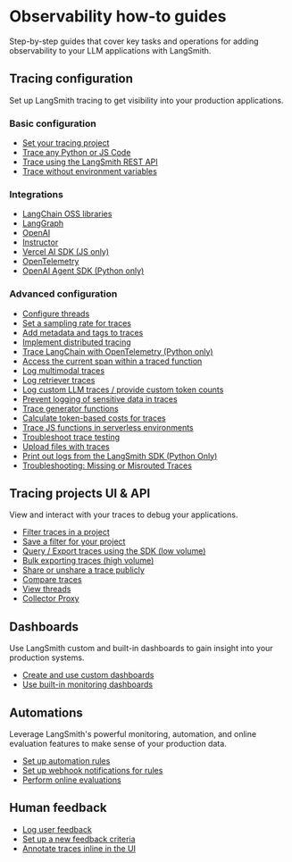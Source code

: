 # Observability how-to guides

Step-by-step guides that cover key tasks and operations for adding observability to your LLM applications with LangSmith.

## Tracing configuration

Set up LangSmith tracing to get visibility into your production applications.

### Basic configuration

- [Set your tracing project](./how_to_guides/log_traces_to_project)
- [Trace any Python or JS Code](./how_to_guides/annotate_code)
- [Trace using the LangSmith REST API](./how_to_guides/trace_with_api)
- [Trace without environment variables](./how_to_guides/trace_without_env_vars)

### Integrations

- [LangChain OSS libraries](./how_to_guides/trace_with_langchain)
- [LangGraph](./how_to_guides/trace_with_langgraph)
- [OpenAI](./how_to_guides/annotate_code#wrap-the-openai-client)
- [Instructor](./how_to_guides/trace_with_instructor)
- [Vercel AI SDK (JS only)](./how_to_guides/trace_with_vercel_ai_sdk)
- [OpenTelemetry](./how_to_guides/trace_with_opentelemetry)
- [OpenAI Agent SDK (Python only)](./how_to_guides/trace_with_openai_agents_sdk)

### Advanced configuration

- [Configure threads](./how_to_guides/threads)
- [Set a sampling rate for traces](./how_to_guides/sample_traces)
- [Add metadata and tags to traces](./how_to_guides/add_metadata_tags)
- [Implement distributed tracing](./how_to_guides/distributed_tracing)
- [Trace LangChain with OpenTelemetry (Python only)](./how_to_guides/trace_langchain_with_otel)
- [Access the current span within a traced function](./how_to_guides/access_current_span)
- [Log multimodal traces](./how_to_guides/log_multimodal_traces)
- [Log retriever traces](./how_to_guides/log_retriever_trace)
- [Log custom LLM traces / provide custom token counts](./how_to_guides/log_llm_trace)
- [Prevent logging of sensitive data in traces](./how_to_guides/mask_inputs_outputs)
- [Trace generator functions](./how_to_guides/trace_generator_functions)
- [Calculate token-based costs for traces](./how_to_guides/calculate_token_based_costs)
- [Trace JS functions in serverless environments](./how_to_guides/serverless_environments)
- [Troubleshoot trace testing](./how_to_guides/nest_traces)
- [Upload files with traces](./how_to_guides/upload_files_with_traces)
- [Print out logs from the LangSmith SDK (Python Only)](./how_to_guides/output_detailed_logs)
- [Troubleshooting: Missing or Misrouted Traces](./how_to_guides/toubleshooting_variable_caching)

## Tracing projects UI & API

View and interact with your traces to debug your applications.

- [Filter traces in a project](./how_to_guides/filter_traces_in_application)
- [Save a filter for your project](./how_to_guides/filter_traces_in_application#saved-filters)
- [Query / Export traces using the SDK (low volume)](./how_to_guides/export_traces)
- [Bulk exporting traces (high volume)](./how_to_guides/data_export)
- [Share or unshare a trace publicly](./how_to_guides/share_trace)
- [Compare traces](./how_to_guides/compare_traces)
- [View threads](./how_to_guides/threads#view-threads)
- [Collector Proxy](./how_to_guides/collector_proxy)

## Dashboards

Use LangSmith custom and built-in dashboards to gain insight into your production systems.

- [Create and use custom dashboards](./how_to_guides/dashboards)
- [Use built-in monitoring dashboards](./how_to_guides/use_monitoring_charts)

## Automations

Leverage LangSmith's powerful monitoring, automation, and online evaluation features to make sense of your production data.

- [Set up automation rules](./how_to_guides/rules)
- [Set up webhook notifications for rules](./how_to_guides/webhooks)
- [Perform online evaluations](./how_to_guides/online_evaluations)

## Human feedback

- [Log user feedback](../evaluation/how_to_guides/attach_user_feedback)
- [Set up a new feedback criteria](../evaluation/how_to_guides/set_up_feedback_criteria)
- [Annotate traces inline in the UI](../evaluation/how_to_guides/annotate_traces_inline)
